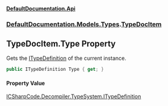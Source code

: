 #### [DefaultDocumentation.Api](index.md 'index')
### [DefaultDocumentation.Models.Types](index.md#DefaultDocumentation.Models.Types 'DefaultDocumentation.Models.Types').[TypeDocItem](TypeDocItem.md 'DefaultDocumentation.Models.Types.TypeDocItem')

## TypeDocItem.Type Property

Gets the [ITypeDefinition](https://github.com/icsharpcode/ILSpy 'ICSharpCode.Decompiler.TypeSystem.ITypeDefinition') of the current instance.

```csharp
public ITypeDefinition Type { get; }
```

#### Property Value
[ICSharpCode.Decompiler.TypeSystem.ITypeDefinition](https://docs.microsoft.com/en-us/dotnet/api/ICSharpCode.Decompiler.TypeSystem.ITypeDefinition 'ICSharpCode.Decompiler.TypeSystem.ITypeDefinition')
